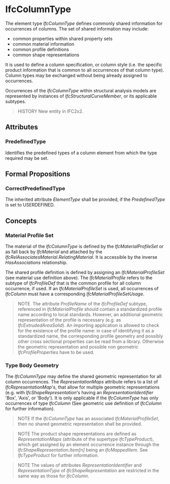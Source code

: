 # IfcColumnType

The element type _IfcColumnType_ defines commonly shared information for occurrences of columns. The set of shared information may include:

* common properties within shared property sets
* common material information
* common profile definitions
* common shape representations

It is used to define a column specification, or column style (i.e. the specific product information that is common to all occurrences of that column type). Column types may be exchanged without being already assigned to occurrences.

Occurrences of the _IfcColumnType_ within structural analysis models are represented by instances of _IfcStructuralCurveMember_, or its applicable subtypes.

> HISTORY  New entity in IFC2x2.

## Attributes

### PredefinedType
Identifies the predefined types of a column element from which the type required may be set.

## Formal Propositions

### CorrectPredefinedType
The inherited attribute _ElementType_ shall be provided, if the _PredefinedType_ is set to USERDEFINED.

## Concepts

### Material Profile Set

The material of the _IfcColumnType_ is defined by the _IfcMaterialProfileSet_ or as fall back by _IfcMaterial_ and attached by the _IfcRelAssociatesMaterial_._RelatingMaterial_. It is accessible by the inverse _HasAssociations_ relationship.

The shared profile definition is defined by assigning an _IfcMaterialProfileSet_ (see material use definition above).  The _IfcMaterialProfile_ refers to the subtype of _IfcProfileDef_ that is the common profile for all column occurrence, if used. If an _IfcMaterialProfileSet_ is used, all occurrences of _IfcColumn_ must have a corresponding _IfcMaterialProfileSetUsage_.

> NOTE  The attribute _ProfileName_ of the _IfcProfileDef_ subtype, referenced in _IfcMaterialProfile_ should contain a standardized profile name according to local standards. However, an additional geometric representation of the profile is necessary (e.g. as _IfcExtrudedAreaSolid_). An importing application is allowed to check for the existence of the profile name: in case of identifying it as a standardized name, the corresponding profile geometry and possibly other cross sectional properties can be read from a library. Otherwise the geometric representation and possible non geometric _IfcProfileProperties_ have to be used.

### Type Body Geometry

The _IfcColumnType_ may define the shared geometric representation for all column occurrences. The _RepresentationMaps_ attribute refers to a list of _IfcRepresentationMap_'s, that allow for multiple geometric representations (e.g. with _IfcShapeRepresentation_'s having an _RepresentationIdentifier_ 'Box', 'Axis', or 'Body'). It is only applicable if the _IfcColumnType_ has only occurrences of type _IfcColumn_ (See geometric use definition of _IfcColumn_ for further information).

> NOTE  If the _IfcColumnType_ has an associated _IfcMaterialProfileSet_, then no shared geometric representation shall be provided.

> NOTE  The product shape representations are defined as _RepresentationMaps_ (attribute of the supertype _IfcTypeProduct_), which get assigned by an element occurrence instance through the _IfcShapeRepresentation.Item[n]_ being an _IfcMappedItem_. See _IfcTypeProduct_ for further information.

> NOTE  The values of attributes _RepresentationIdentifier_ and _RepresentationType_ of _IfcShapeRepresentation_ are restricted in the same way as those for _IfcColumn_.


